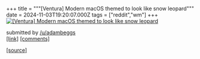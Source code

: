+++
title = """[Ventura] Modern macOS themed to look like snow leopard"""
date = 2024-11-03T19:20:07.000Z
tags = ["reddit","wm"]
+++
[![[Ventura] Modern macOS themed to look like snow leopard](https://preview.redd.it/7def1iiclqyd1.png?width=640&crop=smart&auto=webp&s=699d31f11f54a6b8c79d1ac1649cd2755f3eebfb "[Ventura] Modern macOS themed to look like snow leopard")](https://www.reddit.com/r/unixporn/comments/1giusmr/ventura_modern_macos_themed_to_look_like_snow/)

submitted by [/u/adambeggs](https://www.reddit.com/user/adambeggs)  
[\[link\]](https://i.redd.it/7def1iiclqyd1.png) [\[comments\]](https://www.reddit.com/r/unixporn/comments/1giusmr/ventura_modern_macos_themed_to_look_like_snow/)

[[source]](https://www.reddit.com/r/unixporn/comments/1giusmr/ventura_modern_macos_themed_to_look_like_snow/)
